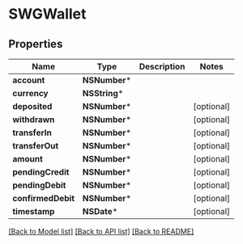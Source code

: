 # SWGWallet

## Properties
Name | Type | Description | Notes
------------ | ------------- | ------------- | -------------
**account** | **NSNumber*** |  | 
**currency** | **NSString*** |  | 
**deposited** | **NSNumber*** |  | [optional] 
**withdrawn** | **NSNumber*** |  | [optional] 
**transferIn** | **NSNumber*** |  | [optional] 
**transferOut** | **NSNumber*** |  | [optional] 
**amount** | **NSNumber*** |  | [optional] 
**pendingCredit** | **NSNumber*** |  | [optional] 
**pendingDebit** | **NSNumber*** |  | [optional] 
**confirmedDebit** | **NSNumber*** |  | [optional] 
**timestamp** | **NSDate*** |  | [optional] 

[[Back to Model list]](../README.md#documentation-for-models) [[Back to API list]](../README.md#documentation-for-api-endpoints) [[Back to README]](../README.md)



